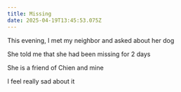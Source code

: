 ```yaml
---
title: Missing
date: 2025-04-19T13:45:53.075Z
---
```


This evening, I met my neighbor and asked about her dog

She told me that she had been missing for 2 days

She is a friend of Chien and mine

I feel really sad about it
